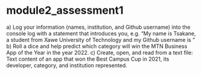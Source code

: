 # module2_assessment1
a) Log your information (names, institution, and Github username) into the console log with a statement that introduces you, e.g. “My name is Tsakane, a student from Xawe University of Technology and my Github username is ”
b) Roll a dice and help predict which category will win the MTN Business App of the Year in the year 2022.
c) Create, open, and read from a text file: Text content of an app that won the Best Campus Cup in 2021, its developer, category, and institution represented.
